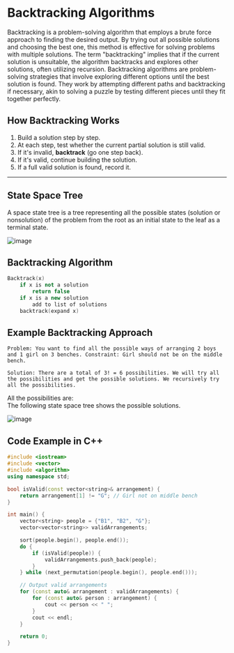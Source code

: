 # Backtracking Algorithms

Backtracking is a problem-solving algorithm that employs a brute force approach to finding the desired output. By trying out all possible solutions and choosing the best one, this method is effective for solving problems with multiple solutions. The term "backtracking" implies that if the current solution is unsuitable, the algorithm backtracks and explores other solutions, often utilizing recursion. Backtracking algorithms are problem-solving strategies that involve exploring different options until the best solution is found. They work by attempting different paths and backtracking if necessary, akin to solving a puzzle by testing different pieces until they fit together perfectly.

## How Backtracking Works

1. Build a solution step by step.
2. At each step, test whether the current partial solution is still valid.
3. If it's invalid, **backtrack** (go one step back).
4. If it's valid, continue building the solution.
5. If a full valid solution is found, record it.

---

## State Space Tree
A space state tree is a tree representing all the possible states (solution or nonsolution) of the problem from the root as an initial state to the leaf as a terminal state.

![image](https://github.com/nitishhsinghhh/Tips-and-Tricks-for-Programming-using-Cpp/assets/93253740/72e2e3da-b5a3-4d81-9149-7358a76639af)

## Backtracking Algorithm
```cpp
Backtrack(x)
    if x is not a solution
        return false
    if x is a new solution
        add to list of solutions
    backtrack(expand x)
```

## Example Backtracking Approach

```
Problem: You want to find all the possible ways of arranging 2 boys and 1 girl on 3 benches. Constraint: Girl should not be on the middle bench.
```
```
Solution: There are a total of 3! = 6 possibilities. We will try all the possibilities and get the possible solutions. We recursively try all the possibilities.
```
All the possibilities are:
<br>
The following state space tree shows the possible solutions.

![image](https://github.com/nitishhsinghhh/Tips-and-Tricks-for-Programming-using-Cpp/assets/93253740/a8201900-13e2-4e1d-be1b-11bc08c5db74)

##  Code Example in C++
```cpp
#include <iostream>
#include <vector>
#include <algorithm>
using namespace std;

bool isValid(const vector<string>& arrangement) {
    return arrangement[1] != "G"; // Girl not on middle bench
}

int main() {
    vector<string> people = {"B1", "B2", "G"};
    vector<vector<string>> validArrangements;

    sort(people.begin(), people.end());
    do {
        if (isValid(people)) {
            validArrangements.push_back(people);
        }
    } while (next_permutation(people.begin(), people.end()));

    // Output valid arrangements
    for (const auto& arrangement : validArrangements) {
        for (const auto& person : arrangement) {
            cout << person << " ";
        }
        cout << endl;
    }

    return 0;
}


